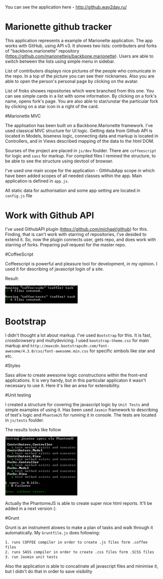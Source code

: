 You can see the application here - http://github.way2day.ru/

# Marionette github tracker

This application represents a example of Marionette application. The app works with GitHub, using API v3. It showes two lists: contributers and forks of "backbone.marionette" repository (https://github.com/marionettejs/backbone.marionette). Users are able to switch between the lists using simple menu in sidebar.

List of contributers displays nice pictures of the people who comunicate in the repo. In a top of the picture you can see their nicknames. Also you are able to open the person's personal page by clicking on the avatar.

List of froks showes repositories which were branched from this one. You can see simple cards in a list with some information. By clicking on a fork's name, opens fork's page. You are also able to star/unstar the particular fork by clicking on a star icon in a right of the card.

#Marionette MVC

The applisation has been built on a Backbone.Marionette framework. I've used classical MVC structure for UI logic. Getting data from Github API is located in Models, biseness logic, connecting data and markup is located in Controllers, and in Views described mapping of the data to the html DOM.

Sourses of the project are placed in `js/dev` foulder. There are `coffeescript` for logic and `sass` for markup. For compiled files I remined the structure, to be able to see the structure using devtool of browser.

I've used one main scope for the application - GithhubApp scope in which have been added scopes of all needed classes within the app. Main application is defined in `app.js`. 

All static data for authorisation and some app setting are located in `config.js` file

# Work with Github API

I've used GithubAPI plugin (https://github.com/michael/github) for this. Finding, that is can't work with starring of repositories, I've desided to extend it. So, now the plugin connects user, gets repo, and does work with starring of forks. Preparing pull request for the master repo.

#CoffeeScript

Coffeescript is powerful and pleasure tool for development, in my opinion. I used it for describing of javascript login of a site.

Result:

![alt tag](https://github.com/ssergienko/marionette-github_tracker/blob/master/img/Screenshot1.png)

# Bootstrap

I didn't thought a lot about markup. I've used `Bootstrap` for this. It is fast, crossbrowsery and multydevicing. I used `bootstrap-theme.css` for main markup and `http://maxcdn.bootstrapcdn.com/font-awesome/4.3.0/css/font-awesome.min.css` for specific simbols like star and etc.

#Styles

Sass allow to create awesome logic constructions within the front-end applications. It is very handy, but in this particular applicaton it wasn't necessary to use it. Here it's like an area for extensibility.

#Unit testing

I created a structure for covering the javascript logic by `Unit Tests` and simple examples of using it. Has been used `Jasmin` framework to describing of test's logic and `PhantomJS` for running it in console. The tests are located in `js/tests` foulder.

The results looks like follow 

![alt tag](https://github.com/ssergienko/marionette-github_tracker/blob/master/img/Screenshot2.png)

Actually the PhantomeJS is able to create super nice html reports. It'll be added in a next version (:

#Grunt

Grunt is an instrument alowes to make a plan of tasks and walk through it automatically. My `Gruntfile.js` does following:

```
1. runs COFFEE compiler in order to create .js files form .coffee files
2. runs SASS compiler in order to create .css files form .SCSS files
3. run Jasmin unit tests
```

Also the application is able to concatinate all javascript files and minimise it, but I didn't do that in order to save visibility
